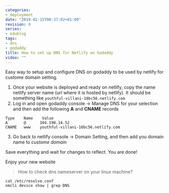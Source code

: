 ```yaml
---
categories:
- deployment
date: "2019-02-15T00:37:02+01:00"
revision: 0
series:
- edublog
tags:
- dns
- godaddy
title: How to set up DNS for Netlify on Godaddy
video: ""
---
```


Easy way to setup and configure DNS on godaddy to be used by netlify for custome domain
setting.

1. Once your website is deployed and ready on netlify, copy the name netlify server name
(url where it is hosted by netlify). It should be something like `youthful-villani-10bc56.netlify.com`
2. Log in and open godaddy console -> Manage DNS for your selection and then add the following **A** and
**CNAME** records

```
Type	Name	Value
A       @      104.198.14.52
CNAME	www    youthful-villani-10bc56.netlify.com
```
3. Go back to netlify console -> Domain Setting, and then add you domain name to *custome domain*

Save everything and wait for changes to reflect. You are done!

Enjoy your new website

> How to check dns nameserver on your linux machine?

```
cat /etc/resolve.conf
nmcli device show | grep DNS
```